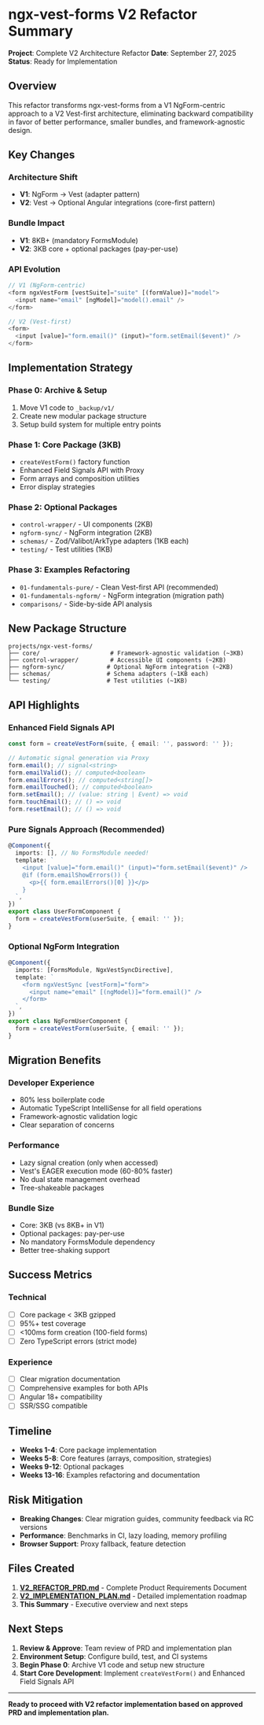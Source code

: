 # ngx-vest-forms V2 Refactor Summary

**Project**: Complete V2 Architecture Refactor
**Date**: September 27, 2025
**Status**: Ready for Implementation

## Overview

This refactor transforms ngx-vest-forms from a V1 NgForm-centric approach to a V2 Vest-first architecture, eliminating backward compatibility in favor of better performance, smaller bundles, and framework-agnostic design.

## Key Changes

### Architecture Shift

- **V1**: NgForm → Vest (adapter pattern)
- **V2**: Vest → Optional Angular integrations (core-first pattern)

### Bundle Impact

- **V1**: 8KB+ (mandatory FormsModule)
- **V2**: 3KB core + optional packages (pay-per-use)

### API Evolution

```typescript
// V1 (NgForm-centric)
<form ngxVestForm [vestSuite]="suite" [(formValue)]="model">
  <input name="email" [ngModel]="model().email" />
</form>

// V2 (Vest-first)
<form>
  <input [value]="form.email()" (input)="form.setEmail($event)" />
</form>
```

## Implementation Strategy

### Phase 0: Archive & Setup

1. Move V1 code to `_backup/v1/`
2. Create new modular package structure
3. Setup build system for multiple entry points

### Phase 1: Core Package (3KB)

- `createVestForm()` factory function
- Enhanced Field Signals API with Proxy
- Form arrays and composition utilities
- Error display strategies

### Phase 2: Optional Packages

- `control-wrapper/` - UI components (2KB)
- `ngform-sync/` - NgForm integration (2KB)
- `schemas/` - Zod/Valibot/ArkType adapters (1KB each)
- `testing/` - Test utilities (1KB)

### Phase 3: Examples Refactoring

- `01-fundamentals-pure/` - Clean Vest-first API (recommended)
- `01-fundamentals-ngform/` - NgForm integration (migration path)
- `comparisons/` - Side-by-side API analysis

## New Package Structure

```text
projects/ngx-vest-forms/
├── core/                    # Framework-agnostic validation (~3KB)
├── control-wrapper/         # Accessible UI components (~2KB)
├── ngform-sync/            # Optional NgForm integration (~2KB)
├── schemas/                # Schema adapters (~1KB each)
└── testing/                # Test utilities (~1KB)
```

## API Highlights

### Enhanced Field Signals API

```typescript
const form = createVestForm(suite, { email: '', password: '' });

// Automatic signal generation via Proxy
form.email(); // signal<string>
form.emailValid(); // computed<boolean>
form.emailErrors(); // computed<string[]>
form.emailTouched(); // computed<boolean>
form.setEmail(); // (value: string | Event) => void
form.touchEmail(); // () => void
form.resetEmail(); // () => void
```

### Pure Signals Approach (Recommended)

```typescript
@Component({
  imports: [], // No FormsModule needed!
  template: `
    <input [value]="form.email()" (input)="form.setEmail($event)" />
    @if (form.emailShowErrors()) {
      <p>{{ form.emailErrors()[0] }}</p>
    }
  `,
})
export class UserFormComponent {
  form = createVestForm(userSuite, { email: '' });
}
```

### Optional NgForm Integration

```typescript
@Component({
  imports: [FormsModule, NgxVestSyncDirective],
  template: `
    <form ngxVestSync [vestForm]="form">
      <input name="email" [(ngModel)]="form.email()" />
    </form>
  `,
})
export class NgFormUserComponent {
  form = createVestForm(userSuite, { email: '' });
}
```

## Migration Benefits

### Developer Experience

- 80% less boilerplate code
- Automatic TypeScript IntelliSense for all field operations
- Framework-agnostic validation logic
- Clear separation of concerns

### Performance

- Lazy signal creation (only when accessed)
- Vest's EAGER execution mode (60-80% faster)
- No dual state management overhead
- Tree-shakeable packages

### Bundle Size

- Core: 3KB (vs 8KB+ in V1)
- Optional packages: pay-per-use
- No mandatory FormsModule dependency
- Better tree-shaking support

## Success Metrics

### Technical

- [ ] Core package < 3KB gzipped
- [ ] 95%+ test coverage
- [ ] <100ms form creation (100-field forms)
- [ ] Zero TypeScript errors (strict mode)

### Experience

- [ ] Clear migration documentation
- [ ] Comprehensive examples for both APIs
- [ ] Angular 18+ compatibility
- [ ] SSR/SSG compatible

## Timeline

- **Weeks 1-4**: Core package implementation
- **Weeks 5-8**: Core features (arrays, composition, strategies)
- **Weeks 9-12**: Optional packages
- **Weeks 13-16**: Examples refactoring and documentation

## Risk Mitigation

- **Breaking Changes**: Clear migration guides, community feedback via RC versions
- **Performance**: Benchmarks in CI, lazy loading, memory profiling
- **Browser Support**: Proxy fallback, feature detection

## Files Created

1. **[V2_REFACTOR_PRD.md](./V2_REFACTOR_PRD.md)** - Complete Product Requirements Document
2. **[V2_IMPLEMENTATION_PLAN.md](./V2_IMPLEMENTATION_PLAN.md)** - Detailed implementation roadmap
3. **This Summary** - Executive overview and next steps

## Next Steps

1. **Review & Approve**: Team review of PRD and implementation plan
2. **Environment Setup**: Configure build, test, and CI systems
3. **Begin Phase 0**: Archive V1 code and setup new structure
4. **Start Core Development**: Implement `createVestForm()` and Enhanced Field Signals API

---

**Ready to proceed with V2 refactor implementation based on approved PRD and implementation plan.**
